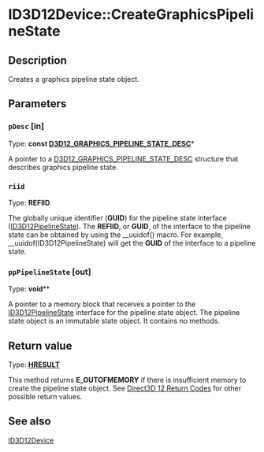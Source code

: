 # ID3D12Device::CreateGraphicsPipelineState

## Description

Creates a graphics pipeline state object.

## Parameters

### `pDesc` [in]

Type: **const [D3D12_GRAPHICS_PIPELINE_STATE_DESC](https://learn.microsoft.com/windows/desktop/api/d3d12/ns-d3d12-d3d12_graphics_pipeline_state_desc)***

A pointer to a [D3D12_GRAPHICS_PIPELINE_STATE_DESC](https://learn.microsoft.com/windows/desktop/api/d3d12/ns-d3d12-d3d12_graphics_pipeline_state_desc) structure that describes graphics pipeline state.

### `riid`

Type: **REFIID**

The globally unique identifier (**GUID**) for the pipeline state interface ([ID3D12PipelineState](https://learn.microsoft.com/windows/desktop/api/d3d12/nn-d3d12-id3d12pipelinestate)).
The **REFIID**, or **GUID**, of the interface to the pipeline state can be obtained by using the __uuidof() macro.
For example, __uuidof(ID3D12PipelineState) will get the **GUID** of the interface to a pipeline state.

### `ppPipelineState` [out]

Type: **void****

A pointer to a memory block that receives a pointer to the [ID3D12PipelineState](https://learn.microsoft.com/windows/desktop/api/d3d12/nn-d3d12-id3d12pipelinestate) interface for the pipeline state object.
The pipeline state object is an immutable state object. It contains no methods.

## Return value

Type: **[HRESULT](https://learn.microsoft.com/windows/win32/com/structure-of-com-error-codes)**

This method returns **E_OUTOFMEMORY** if there is insufficient memory to create the pipeline state object.
See [Direct3D 12 Return Codes](https://learn.microsoft.com/windows/desktop/direct3d12/d3d12-graphics-reference-returnvalues) for other possible return values.

## See also

[ID3D12Device](https://learn.microsoft.com/windows/desktop/api/d3d12/nn-d3d12-id3d12device)